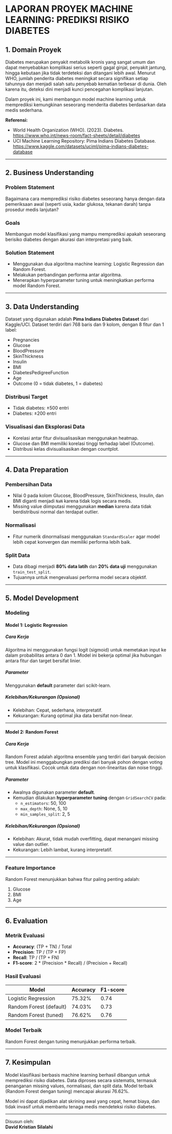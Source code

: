 # LAPORAN PROYEK MACHINE LEARNING: PREDIKSI RISIKO DIABETES

## 1. Domain Proyek
Diabetes merupakan penyakit metabolik kronis yang sangat umum dan dapat menyebabkan komplikasi serius seperti gagal ginjal, penyakit jantung, hingga kebutaan jika tidak terdeteksi dan ditangani lebih awal. Menurut WHO, jumlah penderita diabetes meningkat secara signifikan setiap tahunnya dan menjadi salah satu penyebab kematian terbesar di dunia. Oleh karena itu, deteksi dini menjadi kunci pencegahan komplikasi lanjutan. 

Dalam proyek ini, kami membangun model machine learning untuk memprediksi kemungkinan seseorang menderita diabetes berdasarkan data medis sederhana.

**Referensi:**
- World Health Organization (WHO). (2023). Diabetes. https://www.who.int/news-room/fact-sheets/detail/diabetes
- UCI Machine Learning Repository: Pima Indians Diabetes Database. https://www.kaggle.com/datasets/uciml/pima-indians-diabetes-database

---

## 2. Business Understanding

### Problem Statement
Bagaimana cara memprediksi risiko diabetes seseorang hanya dengan data pemeriksaan awal (seperti usia, kadar glukosa, tekanan darah) tanpa prosedur medis lanjutan?

### Goals
Membangun model klasifikasi yang mampu memprediksi apakah seseorang berisiko diabetes dengan akurasi dan interpretasi yang baik.

### Solution Statement
- Menggunakan dua algoritma machine learning: Logistic Regression dan Random Forest.
- Melakukan perbandingan performa antar algoritma.
- Menerapkan hyperparameter tuning untuk meningkatkan performa model Random Forest.

---

## 3. Data Understanding

Dataset yang digunakan adalah **Pima Indians Diabetes Dataset** dari Kaggle/UCI. Dataset terdiri dari 768 baris dan 9 kolom, dengan 8 fitur dan 1 label:

- Pregnancies
- Glucose
- BloodPressure
- SkinThickness
- Insulin
- BMI
- DiabetesPedigreeFunction
- Age
- Outcome (0 = tidak diabetes, 1 = diabetes)

### Distribusi Target
- Tidak diabetes: ±500 entri
- Diabetes: ±200 entri

### Visualisasi dan Eksplorasi Data
- Korelasi antar fitur divisualisasikan menggunakan heatmap.
- Glucose dan BMI memiliki korelasi tinggi terhadap label (Outcome).
- Distribusi kelas divisualisasikan dengan countplot.

---

## 4. Data Preparation

### Pembersihan Data
- Nilai 0 pada kolom Glucose, BloodPressure, SkinThickness, Insulin, dan BMI diganti menjadi `NaN` karena tidak logis secara medis.
- Missing value diimputasi menggunakan **median** karena data tidak berdistribusi normal dan terdapat outlier.

### Normalisasi
- Fitur numerik dinormalisasi menggunakan `StandardScaler` agar model lebih cepat konvergen dan memiliki performa lebih baik.

### Split Data
- Data dibagi menjadi **80% data latih** dan **20% data uji** menggunakan `train_test_split`.
- Tujuannya untuk mengevaluasi performa model secara objektif.

---

## 5. Model Development

### Modeling

#### Model 1: Logistic Regression

##### Cara Kerja
Algoritma ini menggunakan fungsi logit (sigmoid) untuk memetakan input ke dalam probabilitas antara 0 dan 1. Model ini bekerja optimal jika hubungan antara fitur dan target bersifat linier.

##### Parameter
Menggunakan **default** parameter dari scikit-learn.

##### Kelebihan/Kekurangan (Opsional)
- Kelebihan: Cepat, sederhana, interpretatif.
- Kekurangan: Kurang optimal jika data bersifat non-linear.

---

#### Model 2: Random Forest

##### Cara Kerja
Random Forest adalah algoritma ensemble yang terdiri dari banyak decision tree. Model ini menggabungkan prediksi dari banyak pohon dengan voting untuk klasifikasi. Cocok untuk data dengan non-linearitas dan noise tinggi.

##### Parameter
- Awalnya digunakan parameter **default**.
- Kemudian dilakukan **hyperparameter tuning** dengan `GridSearchCV` pada:
  - `n_estimators`: 50, 100
  - `max_depth`: None, 5, 10
  - `min_samples_split`: 2, 5

##### Kelebihan/Kekurangan (Opsional)
- Kelebihan: Akurat, tidak mudah overfitting, dapat menangani missing value dan outlier.
- Kekurangan: Lebih lambat, kurang interpretatif.

---

### Feature Importance
Random Forest menunjukkan bahwa fitur paling penting adalah:
1. Glucose
2. BMI
3. Age

---

## 6. Evaluation

### Metrik Evaluasi
- **Accuracy**: (TP + TN) / Total
- **Precision**: TP / (TP + FP)
- **Recall**: TP / (TP + FN)
- **F1-score**: 2 * (Precision * Recall) / (Precision + Recall)

### Hasil Evaluasi
| Model                      | Accuracy | F1-score |
|----------------------------|----------|----------|
| Logistic Regression        | 75.32%   | 0.74     |
| Random Forest (default)    | 74.03%   | 0.73     |
| Random Forest (tuned)      | 76.62%   | 0.76     |

### Model Terbaik
Random Forest dengan tuning menunjukkan performa terbaik.

---

## 7. Kesimpulan

Model klasifikasi berbasis machine learning berhasil dibangun untuk memprediksi risiko diabetes. Data diproses secara sistematis, termasuk penanganan missing values, normalisasi, dan split data. Model terbaik (Random Forest dengan tuning) mencapai akurasi 76.62%.

Model ini dapat dijadikan alat skrining awal yang cepat, hemat biaya, dan tidak invasif untuk membantu tenaga medis mendeteksi risiko diabetes.

---

Disusun oleh:  
**David Kristian Silalahi**
